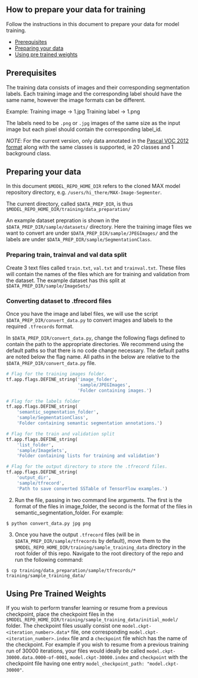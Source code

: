 ## How to prepare your data for training

Follow the instructions in this document to prepare your data for model training.
- [Prerequisites](#prerequisites)
- [Preparing your data](#preparing-your-data)
- [Using pre trained weights](#using-pre-trained-weights)

## Prerequisites

The training data consists of images and their corresponding segmentation labels. Each training image and the corresponding label should have the same name, however the image formats can be different. 

Example:
Training image -> 1.jpg
Training label -> 1.png

The labels need to be `.png` or `.jpg` images of the same size as the input image but each pixel should contain the corresponding label_id. 

*NOTE*: For the current version, only data annotated in the [Pascal VOC 2012 format](http://host.robots.ox.ac.uk/pascal/VOC/voc2012/devkit_doc.pdf) along with the same classes is supported, ie 20 classes and 1 background class. 

## Preparing your data


In this document `$MODEL_REPO_HOME_DIR` refers to the cloned MAX model repository directory, e.g.
`/users/hi_there/MAX-Image-Segmenter`. 

The current directory, called `$DATA_PREP_DIR`, is thus `$MODEL_REPO_HOME_DIR/training/data_preparation/`

An example dataset prepration is shown in the `$DATA_PREP_DIR/sample/datasets/` directory. Here the training image files we want to convert are under `$DATA_PREP_DIR/sample/JPEGImages/` and the labels are under `$DATA_PREP_DIR/sample/SegmentationClass`.

### Preparing train, trainval and val data split
Create 3 text files called `train.txt`, `val.txt` and `trainval.txt`. These files will contain the names of the files which are for training and validation from the dataset. The example dataset has this split at `$DATA_PREP_DIR/sample/ImageSets/`

### Converting dataset to .tfrecord files
Once you have the image and label files, we will use the script `$DATA_PREP_DIR/convert_data.py` to convert images and labels to the required `.tfrecords` format.

In `$DATA_PREP_DIR/convert_data.py`, change the following flags defined to contain the path to the appropriate directories. We recommend using the default paths so that there is no code change necessary. The default paths are noted below the flag name. All paths in the below are relative to the `$DATA_PREP_DIR/convert_data.py` file.

```python
# Flag for the training images folder.
tf.app.flags.DEFINE_string('image_folder',
                           'sample/JPEGImages',
                           'Folder containing images.')

# Flag for the labels folder
tf.app.flags.DEFINE_string(
    'semantic_segmentation_folder',
    'sample/SegmentationClass',
    'Folder containing semantic segmentation annotations.')

# Flag for the train and validation split
tf.app.flags.DEFINE_string(
    'list_folder',
    'sample/ImageSets',
    'Folder containing lists for training and validation')

# Flag for the output directory to store the .tfrecord files.
tf.app.flags.DEFINE_string(
    'output_dir',
    'sample/tfrecord',
    'Path to save converted SSTable of TensorFlow examples.')
```
2. Run the file, passing in two command line arguments. The first is the format of the files in image_folder, the second is the format of the files in semantic_segmentation_folder. For example: 

```shell
$ python convert_data.py jpg png
```

3. Once you have the output `.tfrecord` files (will be in `$DATA_PREP_DIR/sample/tfrecords` by default), move them to the `$MODEL_REPO_HOME_DIR/training/sample_training_data` directory in the root folder of this repo. Navigate to the root directory of the repo and run the following command:
```shell
$ cp training/data_preparation/sample/tfrecords/* training/sample_training_data/
```

## Using Pre Trained Weights

If you wish to perform transfer learning or resume from a previous checkpoint, place the checkpoint files in the `$MODEL_REPO_HOME_DIR/training/sample_training_data/initial_model/` folder. The checkpoint files usually consist one `model.ckpt-<iteration_number>.data*` file, one corresponding `model.ckpt-<iteration_number>.index` file and a `checkpoint` file which has the name of the checkpoint. For example if you wish to resume from a previous training run of 30000 iterations, your files would ideally be called `model.ckpt-30000.data.0000-of-0001`, `model.ckpt-30000.index` and `checkpoint` with the checkpoint file having one entry `model_checkpoint_path: "model.ckpt-30000"`.
